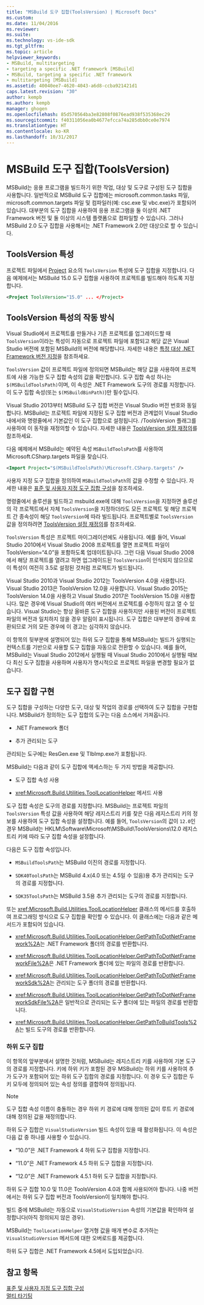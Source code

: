 ```yaml
---
title: "MSBuild 도구 집합(ToolsVersion) | Microsoft Docs"
ms.custom: 
ms.date: 11/04/2016
ms.reviewer: 
ms.suite: 
ms.technology: vs-ide-sdk
ms.tgt_pltfrm: 
ms.topic: article
helpviewer_keywords:
- MSBuild, multitargeting
- targeting a specific .NET framework [MSBuild]
- MSBuild, targeting a specific .NET framework
- multitargeting [MSBuild]
ms.assetid: 40040ee7-4620-4043-a6d8-ccba921421d1
caps.latest.revision: "30"
author: kempb
ms.author: kempb
manager: ghogen
ms.openlocfilehash: 85d570564ba3e82808f0876ead938f535368ec29
ms.sourcegitcommit: f40311056ea0b4677efcca74a285dbb0ce0e7974
ms.translationtype: HT
ms.contentlocale: ko-KR
ms.lasthandoff: 10/31/2017
---
```

# <a name="msbuild-toolset-toolsversion"></a>MSBuild 도구 집합(ToolsVersion)
MSBuild는 응용 프로그램을 빌드하기 위한 작업, 대상 및 도구로 구성된 도구 집합을 사용합니다. 일반적으로 MSBuild 도구 집합에는 microsoft.common.tasks 파일, microsoft.common.targets 파일 및 컴파일러(예: csc.exe 및 vbc.exe)가 포함되어 있습니다. 대부분의 도구 집합을 사용하여 응용 프로그램을 둘 이상의 .NET Framework 버전 및 둘 이상의 시스템 플랫폼으로 컴파일할 수 있습니다. 그러나 MSBuild 2.0 도구 집합을 사용해서는 .NET Framework 2.0만 대상으로 할 수 있습니다.  
  
## <a name="toolsversion-attribute"></a>ToolsVersion 특성  
 프로젝트 파일에서 [Project](../msbuild/project-element-msbuild.md) 요소의 `ToolsVersion` 특성에 도구 집합을 지정합니다. 다음 예제에서는 MSBuild 15.0 도구 집합을 사용하여 프로젝트를 빌드해야 하도록 지정합니다.  
  
```xml  
<Project ToolsVersion="15.0" ... </Project>  
```  
  
## <a name="how-the-toolsversion-attribute-works"></a>ToolsVersion 특성의 작동 방식  
 Visual Studio에서 프로젝트를 만들거나 기존 프로젝트를 업그레이드할 때 `ToolsVersion`이라는 특성이 자동으로 프로젝트 파일에 포함되고 해당 값은 Visual Studio 버전에 포함된 MSBuild의 버전에 해당합니다. 자세한 내용은 [특정 대상 .NET Framework 버전 지정](../ide/targeting-a-specific-dotnet-framework-version.md)을 참조하세요.  
  
 `ToolsVersion` 값이 프로젝트 파일에 정의되면 MSBuild는 해당 값을 사용하여 프로젝트에 사용 가능한 도구 집합 속성의 값을 확인합니다. 도구 집합 속성 하나는 `$(MSBuildToolsPath)`이며, 이 속성은 .NET Framework 도구의 경로를 지정합니다. 이 도구 집합 속성(또는 `$(MSBuildBinPath)`)만 필수입니다.  
  
 Visual Studio 2013부터 MSBuild 도구 집합 버전은 Visual Studio 버전 번호와 동일합니다. MSBuild는 프로젝트 파일에 지정된 도구 집합 버전과 관계없이 Visual Studio 내에서와 명령줄에서 기본값인 이 도구 집합으로 설정됩니다.  /ToolsVersion 플래그를 사용하여 이 동작을 재정의할 수 있습니다. 자세한 내용은 [ToolsVersion 설정 재정의](../msbuild/overriding-toolsversion-settings.md)를 참조하세요.  
  
 다음 예제에서 MSBuild는 예약된 속성 `MSBuildToolsPath`를 사용하여 Microsoft.CSharp.targets 파일을 찾습니다.  
  
```xml  
<Import Project="$(MSBuildToolsPath)\Microsoft.CSharp.targets" />  
```  
  
 사용자 지정 도구 집합을 정의하여 `MSBuildToolsPath`의 값을 수정할 수 있습니다. 자세한 내용은 [표준 및 사용자 지정 도구 집합 구성](../msbuild/standard-and-custom-toolset-configurations.md)을 참조하세요.  
  
 명령줄에서 솔루션을 빌드하고 msbuild.exe에 대해 `ToolsVersion`을 지정하면 솔루션의 각 프로젝트에서 자체 `ToolsVersion`을 지정하더라도 모든 프로젝트 및 해당 프로젝트 간 종속성이 해당 `ToolsVersion`에 따라 빌드됩니다. 프로젝트별로 `ToolsVersion` 값을 정의하려면 [ToolsVersion 설정 재정의](../msbuild/overriding-toolsversion-settings.md)를 참조하세요.  
  
 `ToolsVersion` 특성은 프로젝트 마이그레이션에도 사용됩니다. 예를 들어, Visual Studio 2010에서 Visual Studio 2008 프로젝트를 열면 프로젝트 파일이 ToolsVersion=“4.0”을 포함하도록 업데이트됩니다. 그런 다음 Visual Studio 2008에서 해당 프로젝트를 열려고 하면 업그레이드된 `ToolsVersion`이 인식되지 않으므로 이 특성이 여전히 3.5로 설정된 것처럼 프로젝트가 빌드됩니다.  
  
 Visual Studio 2010과 Visual Studio 2012는 ToolsVersion 4.0을 사용합니다. Visual Studio 2013은 ToolsVersion 12.0을 사용합니다. Visual Studio 2015는 ToolsVersion 14.0을 사용하고 Visual Studio 2017은 ToolsVersion 15.0을 사용합니다. 많은 경우에 Visual Studio의 여러 버전에서 프로젝트를 수정하지 않고 열 수 있습니다. Visual Studio는 항상 올바른 도구 집합을 사용하지만 사용된 버전이 프로젝트 파일의 버전과 일치하지 않을 경우 알림이 표시됩니다. 도구 집합은 대부분의 경우에 호환되므로 거의 모든 경우에 이 경고는 심각하지 않습니다.  
  
 이 항목의 뒷부분에 설명되어 있는 하위 도구 집합을 통해 MSBuild는 빌드가 실행되는 컨텍스트를 기반으로 사용할 도구 집합을 자동으로 전환할 수 있습니다. 예를 들어, MSBuild는 Visual Studio 2012에서 실행될 때 Visual Studio 2010에서 실행될 때보다 최신 도구 집합을 사용하며 사용자가 명시적으로 프로젝트 파일을 변경할 필요가 없습니다.  
  
## <a name="toolset-implementation"></a>도구 집합 구현  
 도구 집합을 구성하는 다양한 도구, 대상 및 작업의 경로를 선택하여 도구 집합을 구현합니다. MSBuild가 정의하는 도구 집합의 도구는 다음 소스에서 가져옵니다.  
  
-   .NET Framework 폴더  
  
-   추가 관리되는 도구  
  
 관리되는 도구에는 ResGen.exe 및 TlbImp.exe가 포함됩니다.  
  
 MSBuild는 다음과 같이 도구 집합에 액세스하는 두 가지 방법을 제공합니다.  
  
-   도구 집합 속성 사용  
  
-   <xref:Microsoft.Build.Utilities.ToolLocationHelper> 메서드 사용  
  
 도구 집합 속성은 도구의 경로를 지정합니다. MSBuild는 프로젝트 파일의 `ToolsVersion` 특성 값을 사용하여 해당 레지스트리 키를 찾은 다음 레지스트리 키의 정보를 사용하여 도구 집합 속성을 설정합니다. 예를 들어, `ToolsVersion`의 값이 `12.0`인 경우 MSBuild는 HKLM\Software\Microsoft\MSBuild\ToolsVersions\12.0 레지스트리 키에 따라 도구 집합 속성을 설정합니다.  
  
 다음은 도구 집합 속성입니다.  
  
-   `MSBuildToolsPath`는 MSBuild 이진의 경로를 지정합니다.  
  
-   `SDK40ToolsPath`는 MSBuild 4.x(4.0 또는 4.5일 수 있음)용 추가 관리되는 도구의 경로를 지정합니다.  
  
-   `SDK35ToolsPath`는 MSBuild 3.5용 추가 관리되는 도구의 경로를 지정합니다.  
  
 또는 <xref:Microsoft.Build.Utilities.ToolLocationHelper> 클래스의 메서드를 호출하여 프로그래밍 방식으로 도구 집합을 확인할 수 있습니다. 이 클래스에는 다음과 같은 메서드가 포함되어 있습니다.  
  
-   <xref:Microsoft.Build.Utilities.ToolLocationHelper.GetPathToDotNetFramework%2A>는 .NET Framework 폴더의 경로를 반환합니다.  
  
-   <xref:Microsoft.Build.Utilities.ToolLocationHelper.GetPathToDotNetFrameworkFile%2A>은 .NET Framework 폴더에 있는 파일의 경로를 반환합니다.  
  
-   <xref:Microsoft.Build.Utilities.ToolLocationHelper.GetPathToDotNetFrameworkSdk%2A>는 관리되는 도구 폴더의 경로를 반환합니다.  
  
-   <xref:Microsoft.Build.Utilities.ToolLocationHelper.GetPathToDotNetFrameworkSdkFile%2A>은 일반적으로 관리되는 도구 폴더에 있는 파일의 경로를 반환합니다.  
  
-   <xref:Microsoft.Build.Utilities.ToolLocationHelper.GetPathToBuildTools%2A>는 빌드 도구의 경로를 반환합니다.  
  
### <a name="sub-toolsets"></a>하위 도구 집합  
 이 항목의 앞부분에서 설명한 것처럼, MSBuild는 레지스트리 키를 사용하여 기본 도구의 경로를 지정합니다. 키에 하위 키가 포함된 경우 MSBuild는 하위 키를 사용하여 추가 도구가 포함되어 있는 하위 도구 집합의 경로를 지정합니다. 이 경우 도구 집합은 두 키 모두에 정의되어 있는 속성 정의를 결합하여 정의됩니다.  
  
> [!NOTE]
>  도구 집합 속성 이름이 충돌하는 경우 하위 키 경로에 대해 정의된 값이 루트 키 경로에 대해 정의된 값을 재정의합니다.  
  
 하위 도구 집합은 `VisualStudioVersion` 빌드 속성이 있을 때 활성화됩니다. 이 속성은 다음 값 중 하나를 사용할 수 있습니다.  
  
-   “10.0”은 .NET Framework 4 하위 도구 집합을 지정합니다.  
  
-   “11.0”은 .NET Framework 4.5 하위 도구 집합을 지정합니다.  
  
-   “12.0”은 .NET Framework 4.5.1 하위 도구 집합을 지정합니다.  
  
 하위 도구 집합 10.0 및 11.0은 ToolsVersion 4.0과 함께 사용되어야 합니다. 나중 버전에서는 하위 도구 집합 버전과 ToolsVersion이 일치해야 합니다.  
  
 빌드 중에 MSBuild는 자동으로 `VisualStudioVersion` 속성의 기본값을 확인하여 설정합니다(아직 정의되지 않은 경우).  
  
 MSBuild는 `ToolLocationHelper` 열거형 값을 매개 변수로 추가하는 `VisualStudioVersion` 메서드에 대한 오버로드를 제공합니다.  
  
 하위 도구 집합은 .NET Framework 4.5에서 도입되었습니다.  
  
## <a name="see-also"></a>참고 항목  
 [표준 및 사용자 지정 도구 집합 구성](../msbuild/standard-and-custom-toolset-configurations.md)   
 [멀티 타기팅](../msbuild/msbuild-multitargeting-overview.md)
